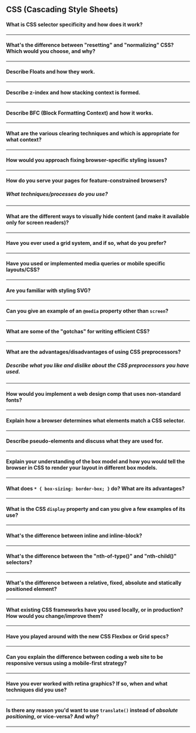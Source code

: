 ## CSS (Cascading Style Sheets)

#### What is CSS selector specificity and how does it work?
---
#### What's the difference between "resetting" and "normalizing" CSS? Which would you choose, and why?
---
#### Describe Floats and how they work.
---
#### Describe z-index and how stacking context is formed.
---
#### Describe BFC (Block Formatting Context) and how it works.
---
#### What are the various clearing techniques and which is appropriate for what context?
---
#### How would you approach fixing browser-specific styling issues?
---
#### How do you serve your pages for feature-constrained browsers?
  ##### What techniques/processes do you use?
---
#### What are the different ways to visually hide content (and make it available only for screen readers)?
---
#### Have you ever used a grid system, and if so, what do you prefer?
---
#### Have you used or implemented media queries or mobile specific layouts/CSS?
---
#### Are you familiar with styling SVG?
---
#### Can you give an example of an `@media` property other than `screen`?
---
#### What are some of the "gotchas" for writing efficient CSS?
---
#### What are the advantages/disadvantages of using CSS preprocessors?
   ##### Describe what you like and dislike about the CSS preprocessors you have used.
---
#### How would you implement a web design comp that uses non-standard fonts?
---
#### Explain how a browser determines what elements match a CSS selector.
---
#### Describe pseudo-elements and discuss what they are used for.
---
#### Explain your understanding of the box model and how you would tell the browser in CSS to render your layout in different box models.
---
#### What does ```* { box-sizing: border-box; }``` do? What are its advantages?
---
#### What is the CSS `display` property and can you give a few examples of its use?
---
#### What's the difference between inline and inline-block?
---
#### What's the difference between the "nth-of-type()" and "nth-child()" selectors?
---
#### What's the difference between a relative, fixed, absolute and statically positioned element?
---
#### What existing CSS frameworks have you used locally, or in production? How would you change/improve them?
---
#### Have you played around with the new CSS Flexbox or Grid specs?
---
#### Can you explain the difference between coding a web site to be responsive versus using a mobile-first strategy?
---
#### Have you ever worked with retina graphics? If so, when and what techniques did you use?
---
#### Is there any reason you'd want to use `translate()` instead of *absolute positioning*, or vice-versa? And why?
---
